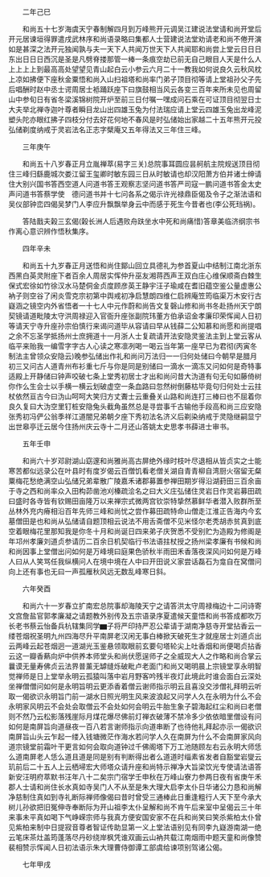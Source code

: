 <!-- { "loadSidebar": true } -->
　　二年己巳

　　和尚五十七岁海虞天宁春制解四月到万峰熊开元调吴江建说法堂请和尚开堂后开元居谏垣得罪遣戌武林序和尚语录略曰集都人士营建说法堂劝请老和尚不倦开演如是甚深之法开元独闻孰与夫一天下人共闻万世天下人共闻耶和尚尝上堂云日日日东出日日日西沉是圣是凡劈脊搂那管一棒一条痕空劫已前无自己眼目人天是什么人上上上上到最高高处望望见青山起白云小参云六月二十一教我如何说良久云秋风枕上凉如拂便下座秋金粟悟和尚入山扫祖塔和尚率门弟子顶目彻等请上堂祖孙父子先后唱酬时赵中丞士谔周居士袛踊跃座下曰旗鼓相当风云各变三百年来所未见也周留山中参旬日有省冬梁溪锦树院开炉至前三日付嘱一嘿成问石乘在可证顶目彻翌日士大夫举北禅寺迦叶尊者瞬目龙山出四雄玉兔为付法瑞应请上堂云四雄玉兔出龙峰泥塑头陀亦眼红拂子四枝分付去好花何地不春风是时弘储始出家越二十五年熊开元投弘储剃度纳戒于灵岩法名正志字檗庵又五年得法又三年住三峰。

　　三年庚午

　　和尚五十八岁春正月立胤禅萃(易字三关)总院事耳圆应昙舸航主院规送顶目彻住三峰归繇鹿城次娄江留王玺卿时敏东园三日从时敏请也却汉阳萧方伯并诸士绅请住大别兴国书答西空道人问道书答王观察志坚问道书答严司寇一鹏问道书答金太史声问道书答蔡学使　德问道书并十七问各系之偈示许光禄鼎臣偈及令子之渐法语和吴仪部钟峦四偈吴梦门人李应升飘飘举身云中而感于死生今昔者也(李公死珰祸)。

　　答陆戬夫榖三玄偈(榖长洲人后遇败舟趺坐水中死和尚痛惜)答章美临济纲宗书作离心意识辨作悟秋集序。

　　四年辛未

　　和尚五十九岁春正月送悟和尚住鄮山回立具德礼为参首夏山中结制江南北浙东西黑白英灵附座下者百余人周居实恽仲升巫友湘蒋西声王双白庄心维保顺斋白棘生保式宏徐如竹徐汉水马楚侗金贞度顾彦英王静宇汪子瑜咸在耆旧蕴空鉴公量虚惠公衲子则空谷了闲炎雪克宗初第中舆戒初净启慧朗四维仁启辨庵笠筠临渠万木安行古嶷涵之镜空内外省悟者一十七人中元作蔚和尚告文复磬山修和尚书冬赴扬州天宁朗契镜请道毗陵太守洪周禄迎入官衙升座张副院玮董方伯承诏金孝廉印荣恽闻人日初等请天宁寺升座孙宗伯慎行来谒问道毕从容请曰早从钱薛二公知慕和尚愿和尚提唱之余不忘圣学抵扬州士庶拥道十一月浙人士复疏请开法安隐灵鉴法主到上堂云客从临平来贻我一编雪字字古人心读之寒凛冽喝一喝云当年第一座早已为君彻(丙寅冬制法主曾领众安隐云)晚参弘储出作礼和尚问万法归一一归何处储曰今朝早是腊月初三又问古人道青州布衫重七斤与你是同是别储曰一滴水一滴冻又问如何是奇特事适殿上开静储曰钟声咬破七条上堂秀初居士才出和尚问昔大沩道有句无句如藤倚树你作么生会士以手横一横云划破虚空一条血路曰忽然树倒藤枯毕竟句归何处士云拄杖依然亘古今曰沩山呵呵大笑归方丈聻士云重叠关山路和尚连打三棒曰也不屈着你良久复曰大沩空里钉桩安隐兔头截角虽然总是寻尝事千古输他手段高和尚三应安隐张秀初冯俨公翁季祥江道闇兄弟朝夕座下秀初法名济义后剃染纳戒于灵隐继嗣显宁出世皋亭迁云居今住扬州庆云寺十二月还山答姚太史思孝书薛进士审书。

　　五年壬申

　　和尚六十岁邓尉湖山窈邃和尚雅尚高古屏绝外缘时枝叶尽退相从皆贞实之士能寒苦都似远录公在叶县时有度岁偈云百僧饥看老僧关湖自青青柳自湾厨火宿留无粲粟梅花愁绝满空山弘储兄弟辈散广陵嘉禾诸郡募置参禅田期岁得沿湖葑田三百余亩于寺之西和尚率众入田构茆凿池刈榛疏浍名之曰大义庄弘储住灵岩日作灵岩募田疏曰盛时各寺皆有钦赐田亩隆万以来禅宗式微两宫钦崇特挚然慕鲜华者潜入败群所至丛林外充内瘠相沿百年先师三峰和尚忧之尝作募田疏特命山僧走江淮正告海内今玄墓僧田是也和尚从弘储请自题顶相云说法不用舌斋僧不见米怪尔老秃胡赤贫真到底空着眼梅花里那知我是你冬十月和尚诞日四来弟子庆贺悉不受别贮为造殿为修阁是年邛州孝廉刘道贞参请历二百余日机契临行书法语拄杖授之扬州梁孝廉有书候和尚和尚因事上堂僧出问如何是万峰境曰庭果色骄秋半雨田禾香落夜深风问如何是万峰人曰从人笑骂任我纵横问人在境中境在人中曰开田说义家尝话磊石为龛自在窝僧问向上还有事也无曰一声孤雁秋风远无数乱峰寒日斜。

　　六年癸酉

　　和尚六十一岁春立扩南宏总院事却海陵天宁之请答洪太守周禄梅边十二问诗寄文宫詹盐官郭孝廉凝之请题教外别传及五宗语录序夏遣候天童悟和尚书答成都吹万长老书蔡云怡备兵杭辖集同学▆子将严印持严忍公辈请于湖南净慈寺开堂拈香云一缕苍烟祝圣明九州四海尽升平南屏老汉闲无事白棒掀天破死生才就座居士刘道贞出云两峰云起苍烟迥一道湖光玉鉴悬领取眼前玄要句塔轮尖上吐香烟和尚便喝贞拈香云这一瓣香爇向炉中供养本师堂头和尚伏愿逞师子之全威现大人之作略和尚合掌云曩谟无量寿佛贞云法界普薰无罅缝烁破毗卢老面门和尚又喝明晨上宗镜堂享永明智觉禅师是日上堂举永明云孤猿叫落中岩月野客吟残半夜灯此境此时谁会面白云深处坐禅僧僧问如何是永明旨明云更添香着僧云谢师指示明云且喜没交涉僧礼拜明云听取一偈欲识永明旨门前一湖水日照光明生风来波浪起又问学人久在永明为什么不会永明家风明云不会处会取僧云不会处如何会明云牛胎生象子碧海起红尘和尚曰老僧则不然乃云松影落残崖际月煤花爆尽佛前灯禅衣破薄不禁冷多少依依暗里僧设有问如何是南屏旨向道昼夜一百八若言谢师指示向道串断了也待他礼拜起亦示一偈欲识南屏旨山头云乍起一缕入钱塘微茫作海水若问学人久在南屏为什么不会南屏家风向道宗镜堂前霜叶干更言如何会取向道钟过千佛阁塔下万工池随顾左右云永明大师恁么道南屏老人恁么道且道是同是别有判断得出者么道道时缁素省发者自豁堂岩燮云玑前后二十五人上云栖埽宏大师塔众请升座和尚特示禅净大旨梁饮光专使请法语答新安汪明府萃默书汪年八十二矣宗门宿学壬申秋在万峰山寮力参两日夜有省庚午禾郡人士请和尚住长水真如寺吴门人不从至是朱大理大启李太仆日华诸公力恳和尚解净慈制住真如到寺礼断际禅师像偈曰昔时曾受三通棒此日重逢粗行人天下至今承大树儿孙欲把旧冤伸寺奉断际为开山祖李太仆呈解和尚不肯午后来室中呈偈云三十年来事未平真如喝下气峥嵘宗师与我真方便安国安家不在兵和尚笑曰笑杀紫柏太仆曾见紫柏来制中日提寂音尊者智证传助显第一义上堂法语别见有同李九嶷游南湖一绝云笔床茶灶盖筠蓬落尽丹砂绕岸枫凭谁双画云山衲共载江南烟雨中题天童和尚像赞裴相赞示恽闻人日初法语示朱大理曹侍御谭工部虞给谏项别驾诸公偈。

　　七年甲戌


